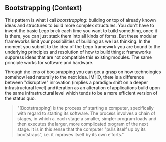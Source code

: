 ## Bootstrapping (Context)

This pattern is what i call *bootstrapping*: building on top of already known ideas and structures to build more complex structures. You don't have to invent the basic Lego brick each time you want to build something, once it is there, you can just stack them into all kinds of forms.
But these modular frameworks limit your possibilities of building as well as thinking. In the moment you submit to the idea of the Lego framework you are bound to the underlying principles and resolution of how to build things: frameworks suppress ideas that are not compatible this existing modules. The same principle works for software and hardware.

Through the lens of bootstrapping you can get a grasp on how technologies somehow lead naturally to the next idea. IMHO, there is a difference between "disruptive" innovation (implies a paradigm shift on a deeper infrastructural level) and iteration as an alteration of applications build upon the same infrastructural level which tends to be a more efficient version of the status quo.


> "[Bootstrapping] is the process of starting a computer, specifically with regard to starting its software. The process involves a chain of stages, in which at each stage a smaller, simpler program loads and then executes the larger, more complicated program of the next stage. It is in this sense that the computer "pulls itself up by its bootstraps", i.e. it improves itself by its own efforts."
